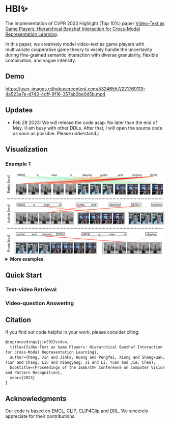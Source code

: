 # HBI✨
The implementation of CVPR 2023 Highlight (Top 10%) paper [Video-Text as Game Players: Hierarchical Banzhaf Interaction for Cross-Modal Representation Learning]().

In this paper, we creatively model video-text as game players with multivariate cooperative game theory to wisely handle the uncertainty during fine-grained semantic interaction with diverse granularity, flexible combination, and vague intensity.

## Demo
https://user-images.githubusercontent.com/53246557/221760113-4a523e7e-d743-4dff-9f16-357ab0be0d5b.mp4


## Updates
* Feb 28 2023: We will release the code asap. No later than the end of May. (I am busy with other DDLs. After that, I will open the source code as soon as possible. Please understand.)


## Visualization

### Example 1
<div align=center>
<img src="static/images/Visualization_1.png" width="800px">
</div>

<details>
<summary><b>More examples</b></summary>
  
### Example 2
<div align=center>
<img src="static/images/Visualization_2.png" width="800px">
</div>

### Example 3
<div align=center>
<img src="static/images/Visualization_3.png" width="800px">
</div>

### Example 4
<div align=center>
<img src="static/images/Visualization_4.png" width="800px">
</div>

### Example 5
<div align=center>
<img src="static/images/Visualization_5.png" width="800px">
</div>

### Example 6
<div align=center>
<img src="static/images/Visualization_6.png" width="800px">
</div>

### Example 7
<div align=center>
<img src="static/images/Visualization_0.png" width="800px">
</div>

</details>

## Quick Start
### Text-video Retrieval

### Video-question Answering

## Citation
If you find our code helpful in your work, please consider citing:
```
@inproceedings{jin2022video,
  title={Video-Text as Game Players: Hierarchical Banzhaf Interaction for Cross-Modal Representation Learning},
  author={Peng, Jin and JinFa, Huang and Pengfei, Xiong and Shangxuan, Tian and Chang, Liu and Xiangyang, Ji and Li, Yuan and Jie, Chen},
  booktitle={Proceedings of the IEEE/CVF Conference on Computer Vision and Pattern Recognition},
  year={2023}
}
```

## Acknowledgments
Our code is based on [EMCL](https://github.com/jpthu17/EMCL), [CLIP](https://github.com/openai/CLIP), [CLIP4Clip](https://github.com/ArrowLuo/CLIP4Clip/) and [DRL](https://github.com/foolwood/DRL). We sincerely appreciate for their contributions.
